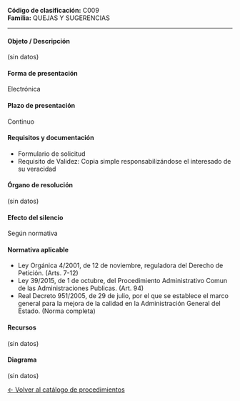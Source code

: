 
**Código de clasificación:** C009  
**Familia:** QUEJAS Y SUGERENCIAS

---

#### Objeto / Descripción

(sin datos)

#### Forma de presentación

Electrónica

#### Plazo de presentación

Continuo

#### Requisitos y documentación


- Formulario de solicitud
- Requisito de Validez: Copia simple responsabilizándose el interesado de su veracidad

#### Órgano de resolución

(sin datos)

#### Efecto del silencio

Según normativa

#### Normativa aplicable


- Ley Orgánica 4/2001, de 12 de noviembre, reguladora del Derecho de Petición. (Arts. 7-12)
- Ley 39/2015, de 1 de octubre, del Procedimiento Administrativo Comun de las Administraciones Publicas. (Art. 94)
- Real Decreto 951/2005, de 29 de julio, por el que se establece el marco general para la mejora de la calidad en la Administración General del Estado. (Norma completa)

#### Recursos

(sin datos)

#### Diagrama

(sin datos)

 
[← Volver al catálogo de procedimientos](../buscador.md)
